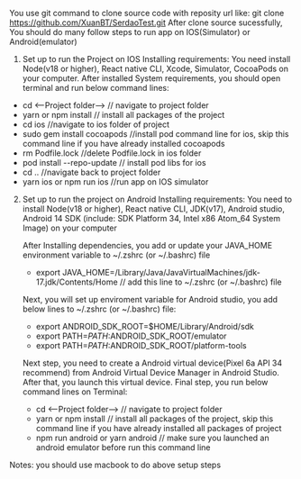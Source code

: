 You use git command to clone source code with reposity url like: git clone https://github.com/XuanBT/SerdaoTest.git
After clone source sucessfully, You should do many follow steps to run app on IOS(Simulator) or Android(emulator)

1. Set up to run the Project on IOS
  Installing requirements:
    You need install Node(v18 or higher), React native CLI, Xcode, Simulator, CocoaPods on your computer.
  After installed System requirements, you should open terminal and run below command lines:
  - cd <--Project folder-->   // navigate to project folder
  - yarn or npm install // install all packages of the project
  - cd ios //navigate to ios folder of project
  - sudo gem install cocoapods //install pod command line for ios, skip this command line if you have already installed cocoapods
  - rm Podfile.lock //delete Podfile.lock in ios folder
  - pod install --repo-update // install pod libs for ios
  - cd .. //navigate back to project folder
  - yarn ios or npm run ios //run app on IOS simulator

2. Set up to run the project on Android
    Installing requirements:
      You need to install Node(v18 or higher), React native CLI, JDK(v17), Android studio, Android 14 SDK (include: SDK Platform 34, Intel x86 Atom_64 System Image) on your computer

    After Installing dependencies, you add or update your JAVA_HOME environment variable to ~/.zshrc (or ~/.bashrc) file 
    - export JAVA_HOME=/Library/Java/JavaVirtualMachines/jdk-17.jdk/Contents/Home // add this line to ~/.zshrc (or ~/.bashrc) file

    Next, you will set up enviroment variable for Android studio, you add below lines to ~/.zshrc (or ~/.bashrc) file:
    - export ANDROID_SDK_ROOT=$HOME/Library/Android/sdk
    - export PATH=$PATH:$ANDROID_SDK_ROOT/emulator
    - export PATH=$PATH:$ANDROID_SDK_ROOT/platform-tools

    Next step, you need to create a Android virtual device(Pixel 6a API 34 recommend) from Android Virtual Device Manager in Android Studio. After that, you launch this virtual device.         Final step, you run below command lines on Terminal:
    - cd <--Project folder--> // navigate to project folder
    - yarn or npm install // install all packages of the project, skip this command line if you have already installed all packages of project
    - npm run android or yarn android   // make sure you launched an android emulator before run this command line

Notes: you should use macbook to do above setup steps
